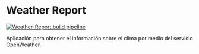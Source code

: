 Weather Report
==============
[![Weather-Report build pipeline](https://github.com/marcor0311/Databases-I/actions/workflows/weather-report-build.yml/badge.svg)](https://github.com/marcor0311/Databases-I/actions/workflows/weather-report-build.yml)

Aplicación para obtener el información sobre el clima por medio del servicio OpenWeather.


